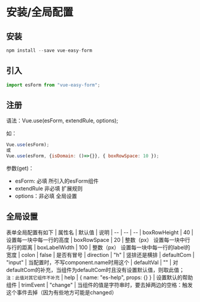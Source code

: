 # 安装/全局配置

## 安装
```js
npm install --save vue-easy-form
```

## 引入

```js
import esForm from "vue-easy-form";
```

## 注册
语法：Vue.use(esForm, extendRule, options);

如：
```js
Vue.use(esForm);
或
Vue.use(esForm, {isDomain: ()=>{}}, { boxRowSpace: 10 });
```
参数(get)：

- esForm: 必填 所引入的esForm组件
- extendRule 非必填 扩展规则
- options：非必填 全局设置

## 全局设置

表单全局配置有如下
| 属性名 | 默认值 | 说明
| -- | -- | --
| boxRowHeight | 40 | 设置每一块中每一行的高度
| boxRowSpace | 20 | 整数（px） 设置每一块中行与行的距离
| boxLabelWidth | 100 | 整数（px） 设置每一块中每一行的label的宽度
| colon | false | 是否有冒号
| direction | "h" | 竖排还是横排
| defaultCom | "input" | 当配置时，不写component.name时用这个
| defaultVal | "" | 对defaultCom的补充，当组件为defaultCom时且没有设置默认值，则取此值；<br />`注：此值对其它组件不补充`
| help | { name: "es-help", props: {} } | 设置默认的帮助组件
| trimEvent | "change" | 当组件的值是字符串时，要去掉两边的空格：触发这个事件去掉（因为有些地方可能是changed）